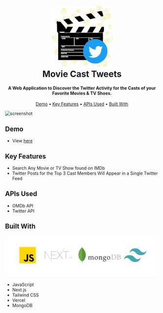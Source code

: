 
<h1 align="center">
  <br>
  <a href="https://movie-tweets.vercel.app/"><img src="public/static/images/logo.png" width="200" alt="Movie Cast Tweets" ></a>
  <br>
  Movie Cast Tweets
  <br>
</h1>

<h4 align="center">A Web Application to Discover the Twitter Activity for the Casts of your Favorite Movies & TV Shoes.</h4>



<p align="center">
  <a href="#demo">Demo</a> •
  <a href="#key-features">Key Features</a> •
  <a href="#APIs-used">APIs Used</a> •
  <a href="#Built-with">Built With</a> 
</p>

![screenshot](public/static/images/movietweets.gif)

## Demo

* View [here](https://movie-tweets.vercel.app/)

## Key Features

* Search Any Movie or TV Show found on IMDb
* Twitter Posts for the Top 3 Cast Members Will Appear in a Single Twitter Feed


## APIs Used

* OMDb API
* Twitter API


## Built With
![screenshot](public/static/images/tech_used.png)

* JavaScript
* Next.js
* Tailwind CSS
* Vercel
* MongoDB


